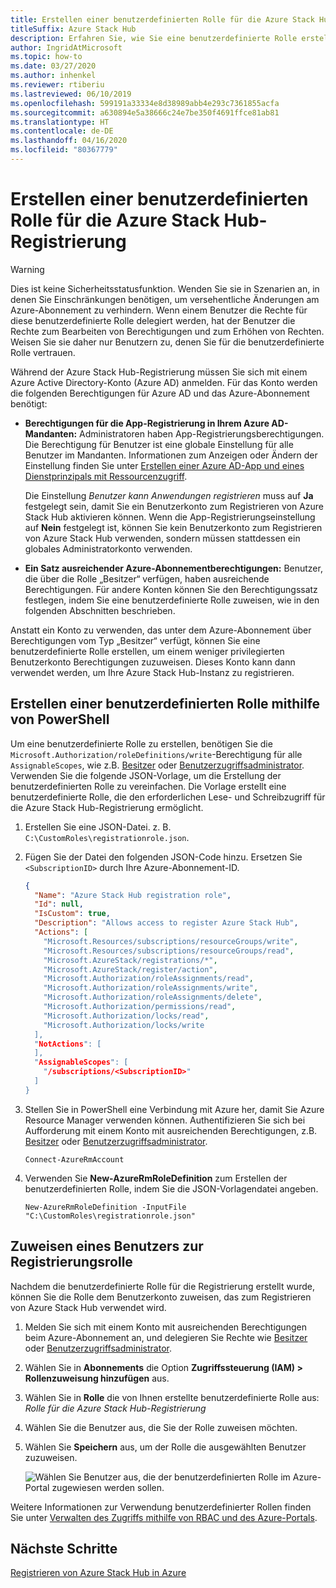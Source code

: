 ```yaml
---
title: Erstellen einer benutzerdefinierten Rolle für die Azure Stack Hub-Registrierung
titleSuffix: Azure Stack Hub
description: Erfahren Sie, wie Sie eine benutzerdefinierte Rolle erstellen, damit Sie die Azure Stack Hub-Registrierung nicht als globaler Administrator ausführen müssen.
author: IngridAtMicrosoft
ms.topic: how-to
ms.date: 03/27/2020
ms.author: inhenkel
ms.reviewer: rtiberiu
ms.lastreviewed: 06/10/2019
ms.openlocfilehash: 599191a33334e8d38989abb4e293c7361855acfa
ms.sourcegitcommit: a630894e5a38666c24e7be350f4691ffce81ab81
ms.translationtype: HT
ms.contentlocale: de-DE
ms.lasthandoff: 04/16/2020
ms.locfileid: "80367779"
---
```

# <a name="create-a-custom-role-for-azure-stack-hub-registration"></a>Erstellen einer benutzerdefinierten Rolle für die Azure Stack Hub-Registrierung

> [!WARNING]
> Dies ist keine Sicherheitsstatusfunktion. Wenden Sie sie in Szenarien an, in denen Sie Einschränkungen benötigen, um versehentliche Änderungen am Azure-Abonnement zu verhindern. Wenn einem Benutzer die Rechte für diese benutzerdefinierte Rolle delegiert werden, hat der Benutzer die Rechte zum Bearbeiten von Berechtigungen und zum Erhöhen von Rechten. Weisen Sie sie daher nur Benutzern zu, denen Sie für die benutzerdefinierte Rolle vertrauen.

Während der Azure Stack Hub-Registrierung müssen Sie sich mit einem Azure Active Directory-Konto (Azure AD) anmelden. Für das Konto werden die folgenden Berechtigungen für Azure AD und das Azure-Abonnement benötigt:

* **Berechtigungen für die App-Registrierung in Ihrem Azure AD-Mandanten:** Administratoren haben App-Registrierungsberechtigungen. Die Berechtigung für Benutzer ist eine globale Einstellung für alle Benutzer im Mandanten. Informationen zum Anzeigen oder Ändern der Einstellung finden Sie unter [Erstellen einer Azure AD-App und eines Dienstprinzipals mit Ressourcenzugriff](/azure/active-directory/develop/howto-create-service-principal-portal#required-permissions).

    Die Einstellung *Benutzer kann Anwendungen registrieren* muss auf **Ja** festgelegt sein, damit Sie ein Benutzerkonto zum Registrieren von Azure Stack Hub aktivieren können. Wenn die App-Registrierungseinstellung auf **Nein** festgelegt ist, können Sie kein Benutzerkonto zum Registrieren von Azure Stack Hub verwenden, sondern müssen stattdessen ein globales Administratorkonto verwenden.

* **Ein Satz ausreichender Azure-Abonnementberechtigungen:** Benutzer, die über die Rolle „Besitzer“ verfügen, haben ausreichende Berechtigungen. Für andere Konten können Sie den Berechtigungssatz festlegen, indem Sie eine benutzerdefinierte Rolle zuweisen, wie in den folgenden Abschnitten beschrieben.

Anstatt ein Konto zu verwenden, das unter dem Azure-Abonnement über Berechtigungen vom Typ „Besitzer“ verfügt, können Sie eine benutzerdefinierte Rolle erstellen, um einem weniger privilegierten Benutzerkonto Berechtigungen zuzuweisen. Dieses Konto kann dann verwendet werden, um Ihre Azure Stack Hub-Instanz zu registrieren.

## <a name="create-a-custom-role-using-powershell"></a>Erstellen einer benutzerdefinierten Rolle mithilfe von PowerShell

Um eine benutzerdefinierte Rolle zu erstellen, benötigen Sie die `Microsoft.Authorization/roleDefinitions/write`-Berechtigung für alle `AssignableScopes`, wie z.B. [Besitzer](/azure/role-based-access-control/built-in-roles#owner) oder [Benutzerzugriffsadministrator](/azure/role-based-access-control/built-in-roles#user-access-administrator). Verwenden Sie die folgende JSON-Vorlage, um die Erstellung der benutzerdefinierten Rolle zu vereinfachen. Die Vorlage erstellt eine benutzerdefinierte Rolle, die den erforderlichen Lese- und Schreibzugriff für die Azure Stack Hub-Registrierung ermöglicht.

1. Erstellen Sie eine JSON-Datei. z. B. `C:\CustomRoles\registrationrole.json`.
2. Fügen Sie der Datei den folgenden JSON-Code hinzu. Ersetzen Sie `<SubscriptionID>` durch Ihre Azure-Abonnement-ID.

    ```json
    {
      "Name": "Azure Stack Hub registration role",
      "Id": null,
      "IsCustom": true,
      "Description": "Allows access to register Azure Stack Hub",
      "Actions": [
        "Microsoft.Resources/subscriptions/resourceGroups/write",
        "Microsoft.Resources/subscriptions/resourceGroups/read",
        "Microsoft.AzureStack/registrations/*",
        "Microsoft.AzureStack/register/action",
        "Microsoft.Authorization/roleAssignments/read",
        "Microsoft.Authorization/roleAssignments/write",
        "Microsoft.Authorization/roleAssignments/delete",
        "Microsoft.Authorization/permissions/read",
        "Microsoft.Authorization/locks/read",
        "Microsoft.Authorization/locks/write
      ],
      "NotActions": [
      ],
      "AssignableScopes": [
        "/subscriptions/<SubscriptionID>"
      ]
    }
    ```

3. Stellen Sie in PowerShell eine Verbindung mit Azure her, damit Sie Azure Resource Manager verwenden können. Authentifizieren Sie sich bei Aufforderung mit einem Konto mit ausreichenden Berechtigungen, z.B. [Besitzer](/azure/role-based-access-control/built-in-roles#owner) oder [Benutzerzugriffsadministrator](/azure/role-based-access-control/built-in-roles#user-access-administrator).

    ```azurepowershell
    Connect-AzureRmAccount
    ```

4. Verwenden Sie **New-AzureRmRoleDefinition** zum Erstellen der benutzerdefinierten Rolle, indem Sie die JSON-Vorlagendatei angeben.

    ``` azurepowershell
    New-AzureRmRoleDefinition -InputFile "C:\CustomRoles\registrationrole.json"
    ```

## <a name="assign-a-user-to-registration-role"></a>Zuweisen eines Benutzers zur Registrierungsrolle

Nachdem die benutzerdefinierte Rolle für die Registrierung erstellt wurde, können Sie die Rolle dem Benutzerkonto zuweisen, das zum Registrieren von Azure Stack Hub verwendet wird.

1. Melden Sie sich mit einem Konto mit ausreichenden Berechtigungen beim Azure-Abonnement an, und delegieren Sie Rechte wie [Besitzer](/azure/role-based-access-control/built-in-roles#owner) oder [Benutzerzugriffsadministrator](/azure/role-based-access-control/built-in-roles#user-access-administrator).
2. Wählen Sie in **Abonnements** die Option **Zugriffssteuerung (IAM) > Rollenzuweisung hinzufügen** aus.
3. Wählen Sie in **Rolle** die von Ihnen erstellte benutzerdefinierte Rolle aus: *Rolle für die Azure Stack Hub-Registrierung*
4. Wählen Sie die Benutzer aus, die Sie der Rolle zuweisen möchten.
5. Wählen Sie **Speichern** aus, um der Rolle die ausgewählten Benutzer zuzuweisen.

    ![Wählen Sie Benutzer aus, die der benutzerdefinierten Rolle im Azure-Portal zugewiesen werden sollen.](media/azure-stack-registration-role/assign-role.png)

Weitere Informationen zur Verwendung benutzerdefinierter Rollen finden Sie unter [Verwalten des Zugriffs mithilfe von RBAC und des Azure-Portals](/azure/role-based-access-control/role-assignments-portal).

## <a name="next-steps"></a>Nächste Schritte

[Registrieren von Azure Stack Hub in Azure](azure-stack-registration.md)
